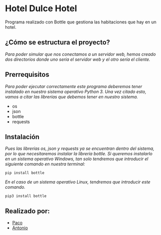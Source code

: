 # Hotel Dulce Hotel
Programa realizado con Bottle que gestiona las habitaciones que hay en un hotel.

## ¿Cómo se estructura el proyecto?
_Para poder simular que nos conectamos a un servidor web, hemos creado dos directorios donde uno sería el servidor web
y el otro sería el cliente._

## Prerrequisitos
_Para poder ejecutar correctamente este programa deberemos tener instalado en nuestro sistema operativo Python 3.
Una vez citado esto, vamos a citar las librerías que debemos tener en nuestro sistema._

* os
* json
* bottle
* requests

## Instalación
_Pues las librerías *os, json y requests* ya se encuentran dentro del sistema, por lo que necesitaremos instalar
la librería bottle.
Si queremos instalarlo en un sistema operativo Windows, tan solo tendremos que introducir el siguiente comando en nuestra terminal:_
```
pip install bottle
```
_En el caso de un sistema operativo Linux, tendremos que introducir este comando._

```
pip3 install bottle
```

## Realizado por:
* [Paco](https://github.com/PaCoders)
* [Antonio](https://github.com/Renjian-Reyes)
